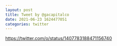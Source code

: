 ```yaml
--- 
layout: post 
title: Tweet by @gacapitalco 
date: 2021-06-23 1624477051 
categories: twitter 
--- 
```

https://twitter.com/o/status/1407783188471156740